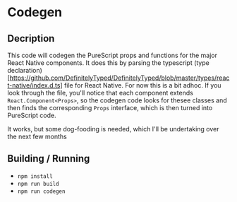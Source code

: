 # Codegen


## Decription

This code will codegen the PureScript props and functions for the major React Native components. It does this by parsing the typescript (type declaration)[https://github.com/DefinitelyTyped/DefinitelyTyped/blob/master/types/react-native/index.d.ts] file for React Native. For now this is a bit adhoc. If you look through the file, you'll notice that each component extends `React.Component<Props>`, so the codegen code looks for thesee classes and then finds the corresponding `Props` interface, which is then turned into PureScript code.

It works, but some dog-fooding is needed, which I'll be undertaking over the next few months


## Building / Running

* `npm install`
* `npm run build`
* `npm run codegen`

